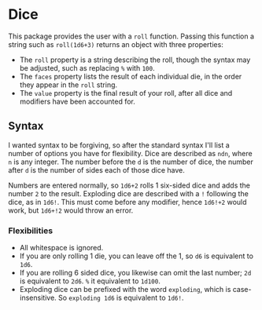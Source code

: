 # Dice

This package provides the user with a `roll` function.
Passing this function a string such as `roll(1d6+3)` returns an object with three properties:

- The `roll` property is a string describing the roll, though the syntax may be adjusted, such as replacing `%` with `100`.
- The `faces` property lists the result of each individual die, in the order they appear in the `roll` string.
- The `value` property is the final result of your roll, after all dice and modifiers have been accounted for.

## Syntax
I wanted syntax to be forgiving, so after the standard syntax I'll list a number of options you have for flexibility.
Dice are described as `ndn`, where `n` is any integer. The number before the `d` is the number of dice, the number after `d` is the number of sides each of those dice have.

Numbers are entered normally, so `1d6+2` rolls 1 six-sided dice and adds the number `2` to the result.
Exploding dice are described with a `!` following the dice, as in `1d6!`. This must come before any modifier, hence `1d6!+2` would work, but `1d6+!2` would throw an error.

### Flexibilities
- All whitespace is ignored.
- If you are only rolling 1 die, you can leave off the 1, so `d6` is equivalent to `1d6`.
- If you are rolling 6 sided dice, you likewise can omit the last number; `2d` is equivalent to `2d6`.
`%` it equivalent to `1d100`.
- Exploding dice can be prefixed with the word `exploding`, which is case-insensitive. So `exploding 1d6` is equivalent to `1d6!`.
